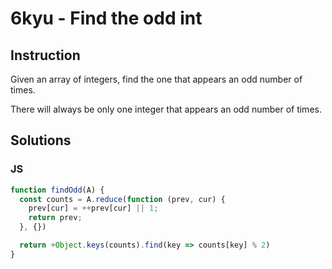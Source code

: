 # 6kyu - Find the odd int

## Instruction
Given an array of integers, find the one that appears an odd number of times.

There will always be only one integer that appears an odd number of times.

## Solutions

### JS

```JavaScript
function findOdd(A) {
  const counts = A.reduce(function (prev, cur) {
    prev[cur] = ++prev[cur] || 1;
    return prev;
  }, {})

  return +Object.keys(counts).find(key => counts[key] % 2)
}
```
